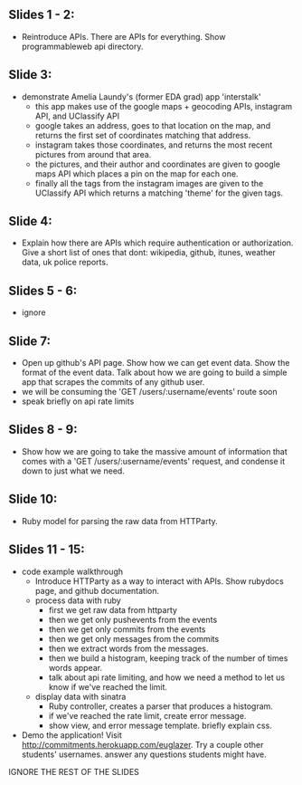## Slides 1 - 2: 
- Reintroduce APIs. There are APIs for everything. Show programmableweb api directory.

## Slide 3: 
- demonstrate Amelia Laundy's (former EDA grad) app 'interstalk'
  - this app makes use of the google maps + geocoding APIs, instagram API, and UClassify API
  - google takes an address, goes to that location on the map, and returns the first set of coordinates matching that address. 
  - instagram takes those coordinates, and returns the most recent pictures from around that area.
  - the pictures, and their author and coordinates are given to google maps API which places a pin on the map for each one.
  - finally all the tags from the instagram images are given to the UClassify API which returns a matching 'theme' for the given tags.

## Slide 4: 
- Explain how there are APIs which require authentication or authorization. Give a short list of ones that dont: wikipedia, github, itunes, weather data, uk police reports.

## Slides 5 - 6:
- ignore

## Slide 7:
- Open up github's API page. Show how we can get event data. Show the format of the event data. Talk about how we are going to build a simple app that scrapes the commits of any github user.
- we will be consuming the 'GET /users/:username/events' route soon
- speak briefly on api rate limits

## Slides 8 - 9: 
- Show how we are going to take the massive amount of information that comes with a 'GET /users/:username/events' request, and condense it down to just what we need. 

## Slide 10:
- Ruby model for parsing the raw data from HTTParty.

## Slides 11 - 15:
- code example walkthrough
  - Introduce HTTParty as a way to interact with APIs. Show rubydocs page, and github documentation. 
  - process data with ruby
    - first we get raw data from httparty
    - then we get only pushevents from the events
    - then we get only commits from the events
    - then we get only messages from the commits
    - then we extract words from the messages.
    - then we build a histogram, keeping track of the number of times words appear.
    - talk about api rate limiting, and how we need a method to let us know if we've reached the limit. 
  - display data with sinatra
    - Ruby controller, creates a parser that produces a histogram.
    - if we've reached the rate limit, create error message.
    - show view, and error message template. briefly explain css. 
- Demo the application! Visit http://commitments.herokuapp.com/euglazer. Try a couple other students' usernames. answer any questions students might have.

IGNORE THE REST OF THE SLIDES
